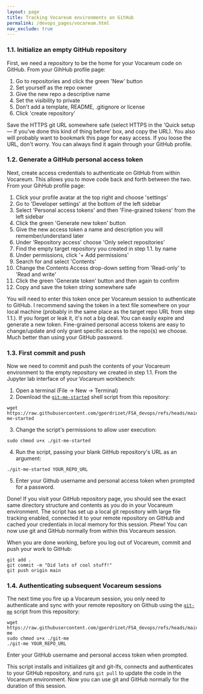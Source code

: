 ```yaml
---
layout: page
title: Tracking Vocareum environments on GitHub
permalink: /devops_pages/vocareum.html
nav_exclude: true
---
```


### 1.1. Initialize an empty GitHub repository

First, we need a repository to be the home for your Vocareum code on GitHub. From your GihHub profile page:

1. Go to repositories and click the green 'New' button
2. Set yourself as the repo owner
3. Give the new repo a descriptive name
4. Set the visibility to private
5. Don't add a template, README, .gitignore or license
6. Click 'create repository'

Save the HTTPS git URL somewhere safe (select HTTPS in the 'Quick setup — if you’ve done this kind of thing before' box, and copy the URL). You also will probably want to bookmark this page for easy access. If you loose the URL, don't worry. You can always find it again through your GitHub profile.

### 1.2. Generate a GitHub personal access token

Next, create access credentials to authenticate on GitHub from within Vocareum. This allows you to move code back and forth between the two. From your GihHub profile page:

1. Click your profile avatar at the top right and choose 'settings'
2. Go to 'Developer settings' at the bottom of the left sidebar
3. Select 'Personal access tokens' and then 'Fine-grained tokens' from the left sidebar
4. Click the green 'Generate new token' button
5. Give the new access token a name and description you will remember/understand later
6. Under 'Repository access' choose 'Only select repositories'
7. Find the empty target repository you created in step 1.1. by name
8. Under permissions, click '+ Add permissions'
9. Search for and select 'Contents'
10. Change the Contents Access drop-down setting from 'Read-only' to 'Read and write'
11. Click the green 'Generate token' button and then again to confirm
12. Copy and save the token string somewhere safe

You will need to enter this token once per Vocareum session to authenticate to GitHub. I recommend saving the token in a text file somewhere on your local machine (probably in the same place as the target repo URL from step 1.1.). If you forget or leak it, it's not a big deal. You can easily expire and generate a new token. Fine-grained personal access tokens are easy to change/update and only grant specific access to the repo(s) we choose. Much better than using your GitHub password.

### 1.3. First commit and push

Now we need to commit and push the contents of your Vocareum environment to the empty repository we created in step 1.1. From the Jupyter lab interface of your Vocareum workbench:

1. Open a terminal (File -> New -> Terminal)
2. Download the [`git-me-started`](https://github.com/gperdrizet/FSA_devops/blob/main/assets/scripts/git-me-started) shell script from this repository:

```text
wget https://raw.githubusercontent.com/gperdrizet/FSA_devops/refs/heads/main/assets/scripts/git-me-started
```

3. Change the script's permissions to allow user execution:

```text
sudo chmod u+x ./git-me-started
```

4. Run the script, passing your blank GitHub repository's URL as an argument:

```text
./git-me-started YOUR_REPO_URL
```

5. Enter your Github username and personal access token when prompted for a password.

Done! If you visit your GitHub repository page, you should see the exact same directory structure and contents as you do in your Vocareum environment. The script has set up a local git repository with large file tracking enabled, connected it to your remote repository on GitHub and cached your credentials in local memory for this session. Phew! You can now use git and GitHub normally from within this Vocareum session.

When you are done working, before you log out of Vocareum, commit and push your work to GitHub:

```text
git add .
git commit -m "Did lots of cool stuff!"
git push origin main
```

### 1.4. Authenticating subsequent Vocareum sessions

The next time you fire up a Vocareum session, you only need to authenticate and sync with your remote repository on Github using the [`git-me`](https://github.com/gperdrizet/FSA_devops/blob/main/scripts/git-me) script from this repository:

```text
wget https://raw.githubusercontent.com/gperdrizet/FSA_devops/refs/heads/main/scripts/git-me
sudo chmod u+x ./git-me
./git-me YOUR_REPO_URL
```

Enter your GitHub username and personal access token when prompted.

This script installs and initializes git and git-lfs, connects and authenticates to your GitHub repository, and runs `git pull` to update the code in the Vocareum environment. Now you can use git and GitHub normally for the duration of this session.
